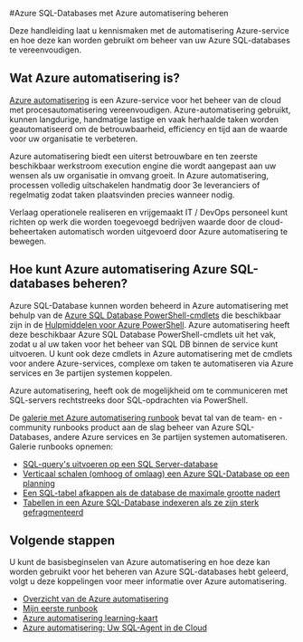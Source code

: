 <properties
    pageTitle="Azure SQL-Databases met Azure automatisering beheren | Microsoft Azure"
    description="Meer informatie over hoe de automatisering Azure-service kan worden gebruikt voor het beheren van Azure SQL-databases op schaal."
    services="sql-database, automation"
    documentationCenter=""
    authors="jodoglevy"
    manager="jhubbard"
    editor="monicar"/>

<tags
    ms.service="sql-database"
    ms.workload="data-management"
    ms.tgt_pltfrm="na"
    ms.devlang="na"
    ms.topic="article"
    ms.date="05/26/2016"
    ms.author="jolevy"/>



#<a name="managing-azure-sql-databases-using-azure-automation"></a>Azure SQL-Databases met Azure automatisering beheren

Deze handleiding laat u kennismaken met de automatisering Azure-service en hoe deze kan worden gebruikt om beheer van uw Azure SQL-databases te vereenvoudigen.


## <a name="what-is-azure-automation"></a>Wat Azure automatisering is?

[Azure automatisering](https://azure.microsoft.com/services/automation/) is een Azure-service voor het beheer van de cloud met procesautomatisering vereenvoudigen. Azure-automatisering gebruikt, kunnen langdurige, handmatige lastige en vaak herhaalde taken worden geautomatiseerd om de betrouwbaarheid, efficiency en tijd aan de waarde voor uw organisatie te verbeteren.

Azure automatisering biedt een uiterst betrouwbare en ten zeerste beschikbaar werkstroom execution engine die wordt aangepast aan uw wensen als uw organisatie in omvang groeit. In Azure automatisering, processen volledig uitschakelen handmatig door 3e leveranciers of regelmatig zodat taken plaatsvinden precies wanneer nodig.

Verlaag operationele realiseren en vrijgemaakt IT / DevOps personeel kunt richten op werk die worden toegevoegd bedrijven waarde door de cloud-beheertaken automatisch worden uitgevoerd door Azure automatisering te bewegen.


## <a name="how-can-azure-automation-help-manage-azure-sql-databases"></a>Hoe kunt Azure automatisering Azure SQL-databases beheren?

Azure SQL-Database kunnen worden beheerd in Azure automatisering met behulp van de [Azure SQL Database PowerShell-cmdlets](https://msdn.microsoft.com/library/dn546723.aspx) die beschikbaar zijn in de [Hulpmiddelen voor Azure PowerShell](https://msdn.microsoft.com/library/azure/jj156055.aspx). Azure automatisering heeft deze beschikbaar Azure SQL Database PowerShell-cmdlets uit het vak, zodat u al uw taken voor het beheer van SQL DB binnen de service kunt uitvoeren. U kunt ook deze cmdlets in Azure automatisering met de cmdlets voor andere Azure-services, complexe om taken te automatiseren via Azure services en 3e partijen systemen koppelen.

Azure automatisering, heeft ook de mogelijkheid om te communiceren met SQL-servers rechtstreeks door SQL-opdrachten via PowerShell.

De [galerie met Azure automatisering runbook](https://azure.microsoft.com/blog/2014/10/07/introducing-the-azure-automation-runbook-gallery/) bevat tal van de team- en -community runbooks product aan de slag beheer van Azure SQL-Databases, andere Azure services en 3e partijen systemen automatiseren. Galerie runbooks opnemen:

 * [SQL-query's uitvoeren op een SQL Server-database](https://gallery.technet.microsoft.com/scriptcenter/How-to-use-a-SQL-Command-be77f9d2)
 * [Verticaal schalen (omhoog of omlaag) een Azure SQL-Database op een planning](https://gallery.technet.microsoft.com/scriptcenter/Azure-SQL-Database-e957354f)
 * [Een SQL-tabel afkappen als de database de maximale grootte nadert](https://gallery.technet.microsoft.com/scriptcenter/Azure-Automation-Your-SQL-30f8736b)
 * [Tabellen in een Azure SQL-Database indexeren als ze zijn sterk gefragmenteerd](https://gallery.technet.microsoft.com/scriptcenter/Indexes-tables-in-an-Azure-73a2a8ea)

## <a name="next-steps"></a>Volgende stappen

U kunt de basisbeginselen van Azure automatisering en hoe deze kan worden gebruikt voor het beheren van Azure SQL-databases hebt geleerd, volgt u deze koppelingen voor meer informatie over Azure automatisering.

- [Overzicht van de Azure automatisering](../automation/automation-intro.md)
- [Mijn eerste runbook](../automation/automation-first-runbook-graphical.md)
- [Azure automatisering learning-kaart](https://azure.microsoft.com/documentation/learning-paths/automation/)
- [Azure automatisering: Uw SQL-Agent in de Cloud](https://azure.microsoft.com/blog/2014/06/26/azure-automation-your-sql-agent-in-the-cloud/) 
 

